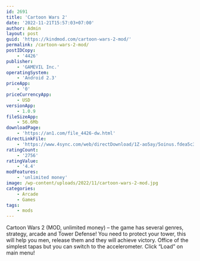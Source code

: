 ```yaml
---
id: 2691
title: 'Cartoon Wars 2'
date: '2022-11-21T15:57:03+07:00'
author: Admin
layout: post
guid: 'https://kindmod.com/cartoon-wars-2-mod/'
permalink: /cartoon-wars-2-mod/
postIDCopy:
    - '4426'
publisher:
    - 'GAMEVIL Inc.'
operatingSystem:
    - 'Android 2.3'
priceApp:
    - '0'
priceCurrencyApp:
    - USD
versionApp:
    - 1.0.9
fileSizeApp:
    - 56.6Mb
downloadPage:
    - 'https://an1.com/file_4426-dw.html'
directLinkFile:
    - 'https://www.4sync.com/web/directDownload/1Z-ao5ay/5oinus.fdea5c3d119870ca4d9c8dbbe8204bb9'
ratingCount:
    - '2756'
ratingValue:
    - '4.4'
modFeatures:
    - 'unlimited money'
image: /wp-content/uploads/2022/11/cartoon-wars-2-mod.jpg
categories:
    - Arcade
    - Games
tags:
    - mods
---
```


Cartoon Wars 2 (MOD, unlimited money) – the game has several genres, strategy, arcade and Tower Defense! You need to protect your tower, this will help you men, release them and they will achieve victory. Office of the simplest tapas but you can switch to the accelerometer. Click “Load” on main menu!